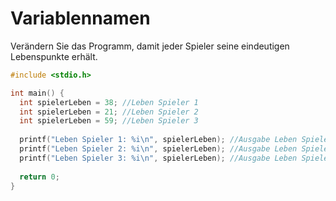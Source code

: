# Variablennamen

Verändern Sie das Programm, damit jeder Spieler seine eindeutigen Lebenspunkte erhält.

```cpp
#include <stdio.h>

int main() {
  int spielerLeben = 38; //Leben Spieler 1
  int spielerLeben = 21; //Leben Spieler 2
  int spielerLeben = 59; //Leben Spieler 3
  
  printf("Leben Spieler 1: %i\n", spielerLeben); //Ausgabe Leben Spieler 1
  printf("Leben Spieler 2: %i\n", spielerLeben); //Ausgabe Leben Spieler 2
  printf("Leben Spieler 3: %i\n", spielerLeben); //Ausgabe Leben Spieler 3
  
  return 0;
}
```
